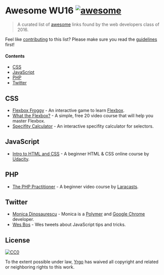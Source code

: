 # Awesome WU16 [![awesome](https://cdn.rawgit.com/sindresorhus/awesome/master/media/badge.svg)](https://github.com/sindresorhus/awesome)

> A curated list of [awesome](https://github.com/sindresorhus/awesome#readme) links found by the web developers class of 2016.

Feel like [contributing](CONTRIBUTING.md) to this list? Please make sure you read the [guidelines](CONTRIBUTING.md) first!

#### Contents

- [CSS](#css)
- [JavaScript](#javascript)
- [PHP](#php)
- [Twitter](#twitter)

## CSS

- [Flexbox Froggy](http://flexboxfroggy.com) -  An interactive game to learn [Flexbox](https://developer.mozilla.org/en-US/docs/Web/CSS/CSS_Flexible_Box_Layout/Using_CSS_flexible_boxes).
- [What the Flexbox?](http://flexbox.io) - A simple, free 20 video course that will help you master Flexbox.
- [Specifity Calculator](https://specificity.keegan.st/) - An interactive specifity calculator for selectors.

## JavaScript

- [Intro to HTML and CSS](https://www.udacity.com/course/intro-to-html-and-css--ud304) - A beginner HTML & CSS online course by [Udacity](https://www.udacity.com).

## PHP

- [The PHP Practitioner](https://laracasts.com/series/php-for-beginners) - A beginner video course by [Laracasts](https://laracasts.com).

## Twitter

- [Monica Dinosaurescu](https://twitter.com/notwaldorf) - Monica is a [Polymer](https://www.polymer-project.org) and [Google Chrome](https://www.google.com/chrome) developer.
- [Wes Bos](https://twitter.com/wesbos) - Wes tweets about JavaScript tips and tricks.

## License

[![CC0](https://mirrors.creativecommons.org/presskit/buttons/88x31/svg/cc-zero.svg)](https://creativecommons.org/publicdomain/zero/1.0/)

To the extent possible under law, [Yrgo](http://yrgo.se) has waived all copyright and related or neighboring rights to this work.
